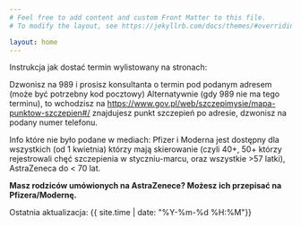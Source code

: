 ```yaml
---
# Feel free to add content and custom Front Matter to this file.
# To modify the layout, see https://jekyllrb.com/docs/themes/#overriding-theme-defaults

layout: home
---
```



Instrukcja jak dostać termin wylistowany na stronach:

Dzwonisz na 989 i prosisz konsultanta o termin pod podanym adresem (może być potrzebny kod pocztowy)
Alternatywnie (gdy 989 nie ma tego terminu), to wchodzisz na https://www.gov.pl/web/szczepimysie/mapa-punktow-szczepien#/ znajdujesz punkt szczepień po adresie, dzwonisz na podany numer telefonu.

Info które nie było podane w mediach: Pfizer i Moderna jest dostępny dla wszystkich (od 1 kwietnia) którzy mają skierowanie (czyli 40+, 50+ którzy rejestrowali chęć szczepienia w styczniu-marcu, oraz wszystkie >57 latki), AstraZeneca do < 70 lat.

**Masz rodziców umówionych na AstraZenece? Możesz ich przepisać na Pfizera/Modernę.**

Ostatnia aktualizacja: {{ site.time | date: "%Y-%m-%d %H:%M"}}


